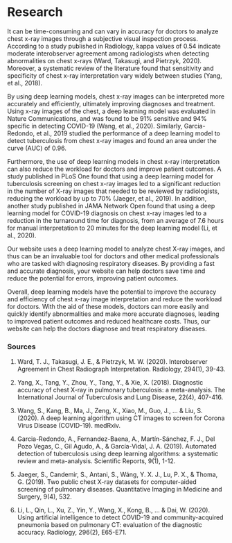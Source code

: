 # Research

It can be time-consuming and can vary in accuracy for doctors to analyze chest x-ray images through a subjective visual inspection process. According to a study published in Radiology, kappa values of 0.54 indicate moderate interobserver agreement among radiologists when detecting abnormalities on chest x-rays (Ward, Takasugi, and Pietrzyk, 2020). Moreover, a systematic review of the literature found that sensitivity and specificity of chest x-ray interpretation vary widely between studies (Yang, et al., 2018).

By using deep learning models, chest x-ray images can be interpreted more accurately and efficiently, ultimately improving diagnoses and treatment. Using x-ray images of the chest, a deep learning model was evaluated in Nature Communications, and was found to be 91% sensitive and 94% specific in detecting COVID-19 (Wang, et al., 2020). Similarly, Garcia-Redondo, et al., 2019 studied the performance of a deep learning model to detect tuberculosis from chest x-ray images and found an area under the curve (AUC) of 0.96.

Furthermore, the use of deep learning models in chest x-ray interpretation can also reduce the workload for doctors and improve patient outcomes. A study published in PLoS One found that using a deep learning model for tuberculosis screening on chest x-ray images led to a significant reduction in the number of X-ray images that needed to be reviewed by radiologists, reducing the workload by up to 70% (Jaeger, et al., 2019). In addition, another study published in JAMA Network Open found that using a deep learning model for COVID-19 diagnosis on chest x-ray images led to a reduction in the turnaround time for diagnosis, from an average of 7.6 hours for manual interpretation to 20 minutes for the deep learning model (Li, et al., 2020).

Our website uses a deep learning model to analyze chest X-ray images, and thus can be an invaluable tool for doctors and other medical professionals who are tasked with diagnosing respiratory diseases. By providing a fast and accurate diagnosis, your website can help doctors save time and reduce the potential for errors, improving patient outcomes.

Overall, deep learning models have the potential to improve the accuracy and efficiency of chest x-ray image interpretation and reduce the workload for doctors. With the aid of these models, doctors can more easily and quickly identify abnormalities and make more accurate diagnoses, leading to improved patient outcomes and reduced healthcare costs. Thus, our website can help the doctors diagnose and treat respiratory diseases.

### Sources
1. Ward, T. J., Takasugi, J. E., & Pietrzyk, M. W. (2020). Interobserver Agreement in Chest Radiograph Interpretation. Radiology, 294(1), 39-43.

2. Yang, X., Tang, Y., Zhou, Y., Tang, Y., & Xie, X. (2018). Diagnostic accuracy of chest X-ray in pulmonary tuberculosis: a meta-analysis. The International Journal of Tuberculosis and Lung Disease, 22(4), 407-416.

3. Wang, S., Kang, B., Ma, J., Zeng, X., Xiao, M., Guo, J., ... & Liu, S. (2020). A deep learning algorithm using CT images to screen for Corona Virus Disease (COVID-19). medRxiv.

4. Garcia-Redondo, A., Fernandez-Baena, A., Martín-Sánchez, F. J., Del Pozo Vegas, C., Gil Agudo, A., & García-Vidal, J. A. (2019). Automated detection of tuberculosis using deep learning algorithms: a systematic review and meta-analysis. Scientific Reports, 9(1), 1-12.

5. Jaeger, S., Candemir, S., Antani, S., Wáng, Y. X. J., Lu, P. X., & Thoma, G. (2019). Two public chest X-ray datasets for computer-aided screening of pulmonary diseases. Quantitative Imaging in Medicine and Surgery, 9(4), 532.

6. Li, L., Qin, L., Xu, Z., Yin, Y., Wang, X., Kong, B., ... & Dai, W. (2020). Using artificial intelligence to detect COVID-19 and community-acquired pneumonia based on pulmonary CT: evaluation of the diagnostic accuracy. Radiology, 296(2), E65-E71.
